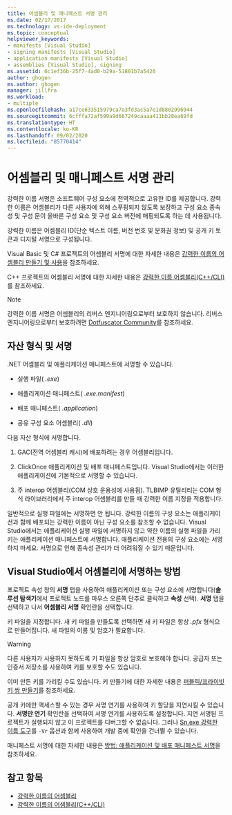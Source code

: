 ```yaml
---
title: 어셈블리 및 매니페스트 서명 관리
ms.date: 02/17/2017
ms.technology: vs-ide-deployment
ms.topic: conceptual
helpviewer_keywords:
- manifests [Visual Studio]
- signing manifests [Visual Studio]
- application manifests [Visual Studio]
- assemblies [Visual Studio], signing
ms.assetid: 6c1ef36b-25f7-4ad0-b29a-51801b7a5420
author: ghogen
ms.author: ghogen
manager: jillfra
ms.workload:
- multiple
ms.openlocfilehash: a17ce633515979ca7a3fd3ac5a7e1d8802996944
ms.sourcegitcommit: 6cfffa72af599a9d667249caaaa411bb28ea69fd
ms.translationtype: HT
ms.contentlocale: ko-KR
ms.lasthandoff: 09/02/2020
ms.locfileid: "85770414"
---
```

# <a name="manage-assembly-and-manifest-signing"></a>어셈블리 및 매니페스트 서명 관리

강력한 이름 서명은 소프트웨어 구성 요소에 전역적으로 고유한 ID를 제공합니다. 강력한 이름은 어셈블리가 다른 사용자에 의해 스푸핑되지 않도록 보장하고 구성 요소 종속성 및 구성 문이 올바른 구성 요소 및 구성 요소 버전에 매핑되도록 하는 데 사용됩니다.

강력한 이름은 어셈블리 ID(단순 텍스트 이름, 버전 번호 및 문화권 정보) 및 공개 키 토큰과 디지털 서명으로 구성됩니다.

Visual Basic 및 C# 프로젝트의 어셈블리 서명에 대한 자세한 내용은 [강력한 이름의 어셈블리 만들기 및 사용](/dotnet/framework/app-domains/create-and-use-strong-named-assemblies)을 참조하세요.

C++ 프로젝트의 어셈블리 서명에 대한 자세한 내용은 [강력한 이름 어셈블리(C++/CLI)](/cpp/dotnet/strong-name-assemblies-assembly-signing-cpp-cli)를 참조하세요.

> [!NOTE]
> 강력한 이름 서명은 어셈블리의 리버스 엔지니어링으로부터 보호하지 않습니다. 리버스 엔지니어링으로부터 보호하려면 [Dotfuscator Community](dotfuscator/index.md)를 참조하세요.

## <a name="asset-types-and-signing"></a>자산 형식 및 서명

.NET 어셈블리 및 애플리케이션 매니페스트에 서명할 수 있습니다.

- 실행 파일( *.exe*)

- 애플리케이션 매니페스트( *.exe.manifest*)

- 배포 매니페스트( *.application*)

- 공유 구성 요소 어셈블리( *.dll*)

다음 자산 형식에 서명합니다.

1. GAC(전역 어셈블리 캐시)에 배포하려는 경우 어셈블리입니다.

2. ClickOnce 애플리케이션 및 배포 매니페스트입니다. Visual Studio에서는 이러한 애플리케이션에 기본적으로 서명할 수 있습니다.

3. 주 interop 어셈블리(COM 상호 운용성에 사용됨). TLBIMP 유틸리티는 COM 형식 라이브러리에서 주 interop 어셈블리를 만들 때 강력한 이름 지정을 적용합니다.

일반적으로 실행 파일에는 서명하면 안 됩니다. 강력한 이름의 구성 요소는 애플리케이션과 함께 배포되는 강력한 이름이 아닌 구성 요소를 참조할 수 없습니다. Visual Studio에서는 애플리케이션 실행 파일에 서명하지 않고 약한 이름의 실행 파일을 가리키는 애플리케이션 매니페스트에 서명합니다. 애플리케이션 전용의 구성 요소에는 서명하지 마세요. 서명으로 인해 종속성 관리가 더 어려워질 수 있기 때문입니다.

## <a name="how-to-sign-an-assembly-in-visual-studio"></a>Visual Studio에서 어셈블리에 서명하는 방법

프로젝트 속성 창의 **서명** 탭을 사용하여 애플리케이션 또는 구성 요소에 서명합니다(**솔루션 탐색기**에서 프로젝트 노드를 마우스 오른쪽 단추로 클릭하고 **속성** 선택). **서명** 탭을 선택하고 나서 **어셈블리 서명** 확인란을 선택합니다.

키 파일을 지정합니다. 새 키 파일을 만들도록 선택하면 새 키 파일은 항상 *.pfx* 형식으로 만들어집니다. 새 파일의 이름 및 암호가 필요합니다.

> [!WARNING]
> 다른 사용자가 사용하지 못하도록 키 파일을 항상 암호로 보호해야 합니다. 공급자 또는 인증서 저장소를 사용하여 키를 보호할 수도 있습니다.

이미 만든 키를 가리킬 수도 있습니다. 키 만들기에 대한 자세한 내용은 [퍼블릭/프라이빗 키 쌍 만들기](/dotnet/framework/app-domains/how-to-create-a-public-private-key-pair)를 참조하세요.

공개 키에만 액세스할 수 있는 경우 서명 연기를 사용하여 키 할당을 지연시킬 수 있습니다. **서명만 연기** 확인란을 선택하여 서명 연기를 사용하도록 설정합니다. 지연 서명된 프로젝트가 실행되지 않고 이 프로젝트를 디버그할 수 없습니다. 그러나 [Sn.exe 강력한 이름 도구](/dotnet/framework/tools/sn-exe-strong-name-tool)를 `-Vr` 옵션과 함께 사용하여 개발 중에 확인을 건너뛸 수 있습니다.

매니페스트 서명에 대한 자세한 내용은 [방법: 애플리케이션 및 배포 매니페스트 서명](../ide/how-to-sign-application-and-deployment-manifests.md)을 참조하세요.

## <a name="see-also"></a>참고 항목

- [강력한 이름의 어셈블리](/dotnet/framework/app-domains/strong-named-assemblies)
- [강력한 이름의 어셈블리(C++/CLI)](/cpp/dotnet/strong-name-assemblies-assembly-signing-cpp-cli)
